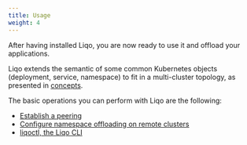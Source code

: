 ```yaml
---
title: Usage
weight: 4
---
```


After having installed Liqo, you are now ready to use it and offload your applications.

Liqo extends the semantic of some common Kubernetes objects (deployment, service, namespace) to fit in a multi-cluster topology, as presented in [concepts](../concepts/).

The basic operations you can perform with Liqo are the following:

* [Establish a peering](./peering)
* [Configure namespace offloading on remote clusters](./namespace_offloading/)
* [liqoctl, the Liqo CLI](./liqoctl)